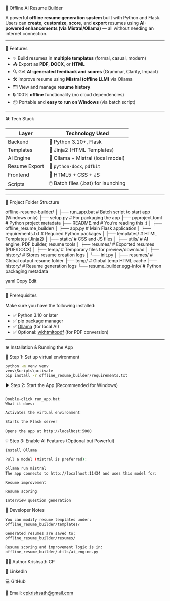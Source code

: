 🧠 Offline AI Resume Builder

A powerful **offline resume generation system** built with Python and Flask. Users can **create**, **customize**, **score**, and **export** resumes using **AI-powered enhancements (via Mistral/Ollama)** — all without needing an internet connection.

---

🚀 Features

- ✨ Build resumes in **multiple templates** (formal, casual, modern)
- 📤 Export as **PDF**, **DOCX**, or **HTML**
- 🔍 Get **AI-generated feedback and scores** (Grammar, Clarity, Impact)
- 🛠 Improve resume using **Mistral (offline LLM)** via Ollama
- 🗂️ View and manage **resume history**
- 🔒 100% **offline** functionality (no cloud dependencies)
- 📦 Portable and **easy to run on Windows** (via batch script)

---

🛠️ Tech Stack

| Layer         | Technology Used                   |
|---------------|------------------------------------|
| Backend       | 🐍 Python 3.10+, Flask             |
| Templates     | 🧩 Jinja2 (HTML Templates)         |
| AI Engine     | 🧠 Ollama + Mistral (local model) |
| Resume Export | 📄 `python-docx`, `pdfkit`        |
| Frontend      | 🎨 HTML5 + CSS + JS               |
| Scripts       | 🖱️ Batch files (.bat) for launching|

---

📁 Project Folder Structure

offline-resume-builder/
│
├── run_app.bat # Batch script to start app (Windows only)
├── setup.py # For packaging the app
├── pyproject.toml # Python project metadata
├── README.md # You’re reading this :)
│
├── offline_resume_builder/
│ ├── app.py # Main Flask application
│ ├── requirements.txt # Required Python packages
│ ├── templates/ # HTML Templates (Jinja2)
│ ├── static/ # CSS and JS files
│ ├── utils/ # AI engine, PDF builder, resume tools
│ ├── resumes/ # Exported resumes (PDF/DOCX)
│ ├── temp/ # Temporary files for preview/download
│ ├── history/ # Stores resume creation logs
│ └── init.py
│
├── resumes/ # Global output resume folder
├── temp/ # Global temp HTML cache
├── history/ # Resume generation logs
└── resume_builder.egg-info/ # Python packaging metadata

yaml
Copy
Edit

---

🧰 Prerequisites

Make sure you have the following installed:

- ✅ Python 3.10 or later
- ✅ pip package manager
- ✅ [Ollama](https://ollama.com/download) (for local AI)
- ✅ Optional: [wkhtmltopdf](https://wkhtmltopdf.org/) (for PDF conversion)

---

⚙️ Installation & Running the App

🔧 Step 1: Set up virtual environment

```bash
python -m venv venv
venv\Scripts\activate
pip install -r offline_resume_builder/requirements.txt
```

▶️ Step 2: Start the App (Recommended for Windows)
```bash

Double-click run_app.bat
What it does:

Activates the virtual environment

Starts the Flask server

Opens the app at http://localhost:5000
```

💡 Step 3: Enable AI Features (Optional but Powerful)
```bash
Install Ollama

Pull a model (Mistral is preferred):

ollama run mistral
The app connects to http://localhost:11434 and uses this model for:

Resume improvement

Resume scoring

Interview question generation
```

🧪 Developer Notes
```bash
You can modify resume templates under:
offline_resume_builder/templates/

Generated resumes are saved to:
offline_resume_builder/resumes/

Resume scoring and improvement logic is in:
offline_resume_builder/utils/ai_engine.py
```
👨‍💻 Author
Krishsath CP

🔗 LinkedIn

💻 GitHub

📧 Email: cpkrishsath@gmail.com

